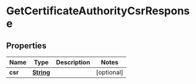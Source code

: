 

# GetCertificateAuthorityCsrResponse


## Properties

| Name | Type | Description | Notes |
|------------ | ------------- | ------------- | -------------|
|**csr** | [**String**](String.md) |  |  [optional] |



